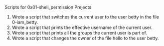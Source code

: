 Scripts for 0x01-shell_permission Prejects
1. Wrote a script that switches the current user to the user betty in the file 0-iam_betty.
2. Wrote a script that prints the effective username of the current user.
3. Wrote a script that prints all the groups the current user is part of.
4. Wrote a script that changes the owner of the file hello to the user betty.

